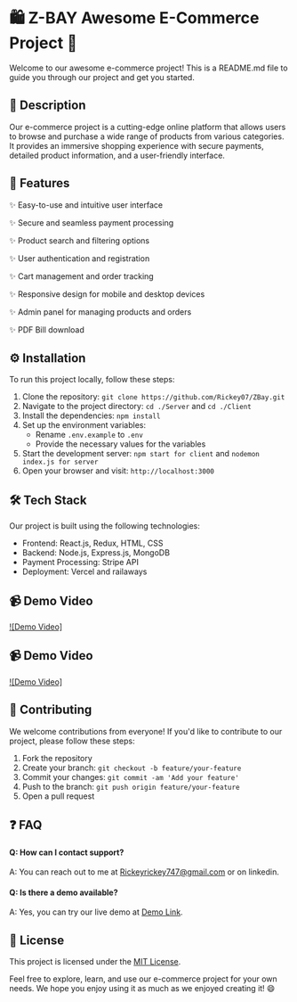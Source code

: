 # 🛍️ Z-BAY Awesome E-Commerce Project 🌟

Welcome to our awesome e-commerce project! This is a README.md file to guide you through our project and get you started.

## 📜 Description

Our e-commerce project is a cutting-edge online platform that allows users to browse and purchase a wide range of products from various categories. It provides an immersive shopping experience with secure payments, detailed product information, and a user-friendly interface.

## 🚀 Features

✨ Easy-to-use and intuitive user interface

✨ Secure and seamless payment processing

✨ Product search and filtering options

✨ User authentication and registration

✨ Cart management and order tracking

✨ Responsive design for mobile and desktop devices

✨ Admin panel for managing products and orders

✨ PDF Bill download

## ⚙️ Installation

To run this project locally, follow these steps:

1. Clone the repository: `git clone https://github.com/Rickey07/ZBay.git`
2. Navigate to the project directory: `cd ./Server`  and `cd ./Client `
3. Install the dependencies: `npm install`
4. Set up the environment variables:
   - Rename `.env.example` to `.env`
   - Provide the necessary values for the variables
5. Start the development server: `npm start for client` and `nodemon index.js for server`
6. Open your browser and visit: `http://localhost:3000`

## 🛠️ Tech Stack

Our project is built using the following technologies:

- Frontend: React.js, Redux, HTML, CSS
- Backend: Node.js, Express.js, MongoDB
- Payment Processing: Stripe API
- Deployment: Vercel and railaways


## 📹 Demo Video

[![Demo Video]](https://www.youtube.com/watch?v=5llTXiyvyUc)
## 📹 Demo Video

[![Demo Video]](https://www.youtube.com/watch?v=5llTXiyvyUc)


## 🤝 Contributing

We welcome contributions from everyone! If you'd like to contribute to our project, please follow these steps:

1. Fork the repository
2. Create your branch: `git checkout -b feature/your-feature`
3. Commit your changes: `git commit -am 'Add your feature'`
4. Push to the branch: `git push origin feature/your-feature`
5. Open a pull request

## ❓ FAQ

#### Q: How can I contact support?
A: You can reach out to me at Rickeyrickey747@gmail.com or on linkedin.

#### Q: Is there a demo available?
A: Yes, you can try our live demo at [Demo Link](https://z-bay.vercel.app).

## 📝 License

This project is licensed under the [MIT License](LICENSE).

Feel free to explore, learn, and use our e-commerce project for your own needs. We hope you enjoy using it as much as we enjoyed creating it! 😄
